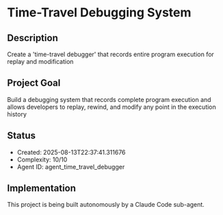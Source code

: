 # Time-Travel Debugging System

## Description
Create a 'time-travel debugger' that records entire program execution for replay and modification

## Project Goal
Build a debugging system that records complete program execution and allows developers to replay, rewind, and modify any point in the execution history

## Status
- Created: 2025-08-13T22:37:41.311676
- Complexity: 10/10
- Agent ID: agent_time_travel_debugger

## Implementation
This project is being built autonomously by a Claude Code sub-agent.
